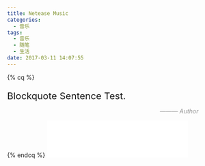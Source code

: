 ```yaml
---
title: Netease Music
categories:
  - 音乐
tags:
  - 音乐
  - 随笔
  - 生活
date: 2017-03-11 14:07:55
---
```



{% cq %}
<p style="font-size: 22px; margin-bottom: 0;">Blockquote Sentence Test.</p><!--
取消换行符
--><p style="text-align: right; font-style: italic; padding-right: 4em; color: #999;"> ——— Author</p>
{% endcq %}

<!-- more -->

<iframe frameborder="no" border="0" marginwidth="0" marginheight="0" width=330 height=86 src="//music.163.com/outchain/player?type=2&id=446945018&auto=1&height=66"></iframe>
